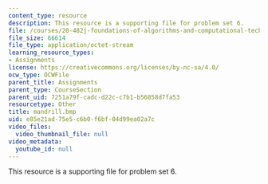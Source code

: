 ```yaml
---
content_type: resource
description: This resource is a supporting file for problem set 6.
file: /courses/20-482j-foundations-of-algorithms-and-computational-techniques-in-systems-biology-spring-2006/e85e21ad75e5c6b0f6bf04d99ea02a7c_mandrill.bmp
file_size: 66614
file_type: application/octet-stream
learning_resource_types:
- Assignments
license: https://creativecommons.org/licenses/by-nc-sa/4.0/
ocw_type: OCWFile
parent_title: Assignments
parent_type: CourseSection
parent_uid: 7251a79f-cadc-d22c-c7b1-b56858d7fa53
resourcetype: Other
title: mandrill.bmp
uid: e85e21ad-75e5-c6b0-f6bf-04d99ea02a7c
video_files:
  video_thumbnail_file: null
video_metadata:
  youtube_id: null
---
```

This resource is a supporting file for problem set 6.